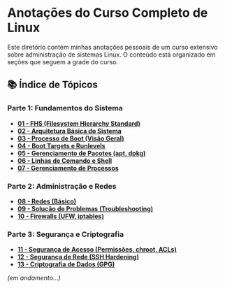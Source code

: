 # Anotações do Curso Completo de Linux

Este diretório contém minhas anotações pessoais de um curso extensivo sobre administração de sistemas Linux. O conteúdo está organizado em seções que seguem a grade do curso.

## 📚 Índice de Tópicos

### Parte 1: Fundamentos do Sistema
* [**01 - FHS (Filesystem Hierarchy Standard)**](./01-FHS/)
* [**02 - Arquitetura Básica do Sistema**](./02-BASIC-SYSTEM-AR.../)
* [**03 - Processo de Boot (Visão Geral)**](./03-BOOT-PROCESS-O.../)
* [**04 - Boot Targets e Runlevels**](./04-BOOT-TARGETS-RU.../)
* [**05 - Gerenciamento de Pacotes (apt, dpkg)**](./05-PACKAGE-MANAGER/)
* [**06 - Linhas de Comando e Shell**](./06-COMMAND-LINES/)
* [**07 - Gerenciamento de Processos**](./07-PROCESSOS/)

### Parte 2: Administração e Redes
* [**08 - Redes (Básico)**](./08-REDES-BASICO/)
* [**09 - Solução de Problemas (Troubleshooting)**](./09-TROUBLESHOOTING/)
* [**10 - Firewalls (UFW, iptables)**](./10-FIREWALLS/)

### Parte 3: Segurança e Criptografia
* [**11 - Segurança de Acesso (Permissões, chroot, ACLs)**](./11-SECURITY-ACCESS/)
* [**12 - Segurança de Rede (SSH Hardening)**](./12-NETWORK-SECURI.../)
* [**13 - Criptografia de Dados (GPG)**](./13-CRIPTOGRAFIA-DE.../)

*(em andamento...)*